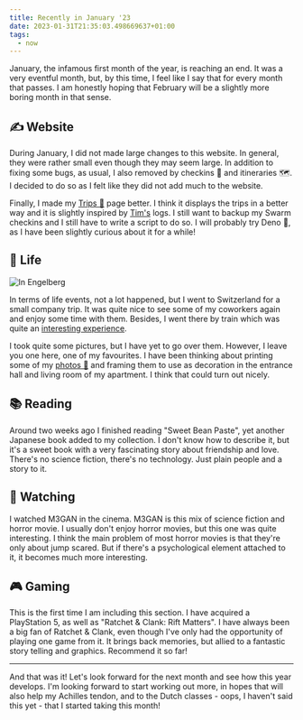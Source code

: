 ```yaml
---
title: Recently in January '23
date: 2023-01-31T21:35:03.498669637+01:00
tags:
  - now
---
```


January, the infamous first month of the year, is reaching an end. It was a very eventful month, but, by this time, I feel like I say that for every month that passes. I am honestly hoping that February will be a slightly more boring month in that sense.

<!--more-->

## ✍️ Website

During January, I did not made large changes to this website. In general, they were rather small even though they may seem large. In addition to fixing some bugs, as usual, I also removed by checkins 📍 and itineraries 🗺️. I decided to do so as I felt like they did not add much to the website.

Finally, I made my [Trips 🚆](/trips) page better. I think it displays the trips in a better way and it is slightly inspired by [Tim's](https://timharek.no/) logs. I still want to backup my Swarm checkins and I still have to write a script to do so. I will probably try Deno 🦖, as I have been slightly curious about it for a while!

## 🍄 Life

![In Engelberg](cdn:/e923d981b7e72baf6642b90d831e9b797becf6b6a7904a83f40559c08bace616?class=right)

In terms of life events, not a lot happened, but I went to Switzerland for a small company trip. It was quite nice to see some of my coworkers again and enjoy some time with them. Besides, I went there by train which was quite an [interesting experience](/2023/02/26/a-deutsche-bahn-tale-on-ice).

I took quite some pictures, but I have yet to go over them. However, I leave you one here, one of my favourites. I have been thinking about printing some of my [photos 📸](/photos) and framing them to use as decoration in the entrance hall and living room of my apartment. I think that could turn out nicely.

## 📚 Reading

Around two weeks ago I finished reading "Sweet Bean Paste", yet another Japanese book added to my collection. I don't know how to describe it, but it's a sweet book with a very fascinating story about friendship and love. There's no science fiction, there's no technology. Just plain people and a story to it.

## 🍿 Watching

I watched M3GAN in the cinema. M3GAN is this mix of science fiction and horror movie. I usually don't enjoy horror movies, but this one was quite interesting. I think the main problem of most horror movies is that they're only about jump scared. But if there's a psychological element attached to it, it becomes much more interesting.

## 🎮 Gaming

This is the first time I am including this section. I have acquired a PlayStation 5, as well as "Ratchet & Clank: Rift Matters". I have always been a big fan of Ratchet & Clank, even though I've only had the opportunity of playing one game from it. It brings back memories, but allied to a fantastic story telling and graphics. Recommend it so far!

---

And that was it! Let's look forward for the next month and see how this year develops. I'm looking forward to start working out more, in hopes that will also help my Achilles tendon, and to the Dutch classes - oops, I haven't said this yet - that I started taking this month!
